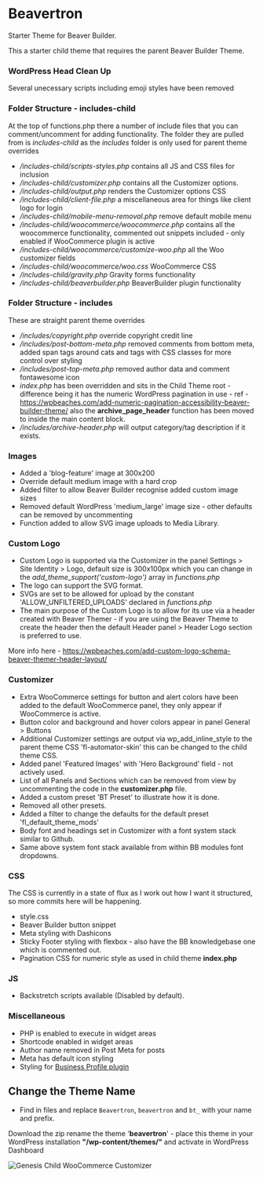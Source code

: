 # Beavertron
Starter Theme for Beaver Builder.

This a starter child theme that requires the parent Beaver Builder Theme.

### WordPress Head Clean Up
Several unecessary scripts including emoji styles have been removed


### Folder Structure - includes-child
At the top of functions.php there a number of include files that you can comment/uncomment for adding functionality. The folder they are pulled from is *includes-child* as the *includes* folder is only used for parent theme overrides
- */includes-child/scripts-styles.php* contains all JS and CSS files for inclusion
- */includes-child/customizer.php* contains all the Customizer options.
- */includes-child/output.php* renders the Customizer options CSS
- */includes-child/client-file.php* a miscellaneous area for things like client logo for login
- */includes-child/mobile-menu-removal.php* remove default mobile menu 
- */includes-child/woocommerce/woocommerce.php* contains all the woocommerce functionality, commented out snippets included - only enabled if WooCommerce plugin is active
- */includes-child/woocommerce/customize-woo.php* all the Woo customizer fields
- */includes-child/woocommerce/woo.css* WooCommerce CSS
- */includes-child/gravity.php* Gravity forms functionality
- */includes-child/beaverbuilder.php* BeaverBuilder plugin functionality


### Folder Structure - includes
These are straight parent theme overrides
- */includes/copyright.php* override copyright credit line
- */includes/post-bottom-meta.php* removed comments from bottom meta, added span tags around cats and tags with CSS classes for more control over styling
- */includes/post-top-meta.php* removed author data and comment fontawesome icon
- *index.php* has been overridden and sits in the Child Theme root - difference being it has the numeric WordPress pagination in use - ref - https://wpbeaches.com/add-numeric-pagination-accessibility-beaver-builder-theme/ also the **archive_page_header** function has been moved to inside the main content block.
- */includes/archive-header.php* will output category/tag description if it exists.


### Images
- Added a 'blog-feature' image at 300x200
- Override default medium image with a hard crop
- Added filter to allow Beaver Builder recognise added custom image sizes
- Removed default WordPress 'medium_large' image size - other defaults can be removed by uncommenting
- Function added to allow SVG image uploads to Media Library.


### Custom Logo
- Custom Logo is supported via the Customizer in the panel Settings > Site Identity > Logo, default size is 300x100px which you can change in the *add_theme_support('custom-logo')* array in *functions.php*
- The logo can support the SVG format.
- SVGs are set to be allowed for upload by the constant 'ALLOW_UNFILTERED_UPLOADS' declared in *functions.php*
- The main purpose of the Custom Logo is to allow for its use via a header created with Beaver Themer - if you are using the Beaver Theme to create the header then the default Header panel > Header Logo section is preferred to use.

More info here - https://wpbeaches.com/add-custom-logo-schema-beaver-themer-header-layout/


### Customizer
- Extra WooCommerce settings for button and alert colors have been added to the default WooCommerce panel, they only appear if WooCommerce is active.
- Button color and background and hover colors appear in panel General > Buttons
- Additional Customizer settings are output via wp_add_inline_style to the parent theme CSS 'fl-automator-skin' this can be changed to the child theme CSS.
- Added panel 'Featured Images' with 'Hero Background' field - not actively used.
- List of all Panels and Sections which can be removed from view by uncommenting the code in the **customizer.php** file.
- Added a custom preset 'BT Preset' to illustrate how it is done.
- Removed all other presets.
- Added a filter to change the defaults for the default preset 'fl_default_theme_mods'
- Body font and headings set in Customizer with a font system stack similar to Github.
- Same above system font stack available from within BB modules font dropdowns.


### CSS
The CSS is currently in a state of flux as I work out how I want it structured, so more commits here will be happening.
- style.css
- Beaver Builder button snippet
- Meta styling with Dashicons
- Sticky Footer styling with flexbox - also have the BB knowledgebase one which is commented out.
- Pagination CSS for numeric style as used in child theme **index.php**


### JS
- Backstretch scripts available (Disabled by default).


### Miscellaneous
- PHP is enabled to execute in widget areas
- Shortcode enabled in widget areas
- Author name removed in Post Meta for posts
- Meta has default icon styling
- Styling for [Business Profile plugin](https://wordpress.org/plugins/business-profile/)


## Change the Theme Name
- Find in files and replace `Beavertron`, `beavertron` and `bt_` with your name and prefix.

Download the zip rename the theme '**beavertron**' - place this theme in your WordPress installation **"/wp-content/themes/"** and activate in WordPress Dashboard



![Genesis Child WooCommerce Customizer](https://wpbeaches.com/images/woocommerce-customizer.png)

